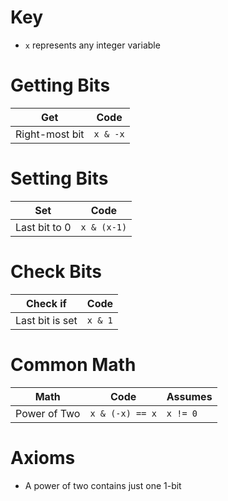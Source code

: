 # Key 
- `x` represents any integer variable

# Getting Bits
| Get | Code |
| --- | ---- |
| Right-most bit | `x & -x` |

# Setting Bits
| Set | Code |
| --- | ---- |
| Last bit to 0 | `x & (x-1)` |

# Check Bits
| Check if | Code |
| --- | ---- |
| Last bit is set | `x & 1` | 

# Common Math
| Math | Code | Assumes |
| ---- | ---- | ------- |
| Power of Two | `x & (-x) == x` | `x != 0` |

# Axioms
- A power of two contains just one 1-bit
